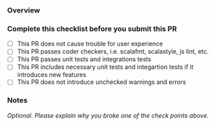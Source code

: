 ### Overview

### Complete this checklist before you submit this PR
- [ ] This PR does not cause trouble for user experience
- [ ] This PR passes coder checkers, i.e. scalafmt, scalastyle, js lint, etc.
- [ ] This PR passes unit tests and integrations tests
- [ ] This PR includes necessary unit tests and integartion tests if it introduces new features
- [ ] This PR does not introduce unchecked warnings and errors

### Notes
_Optional. Please explain why you broke one of the check points above._
